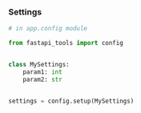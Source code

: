 ### Settings


```python
# in app.config module

from fastapi_tools import config 


class MySettings:
    param1: int
    param2: str


settings = config.setup(MySettings)
```